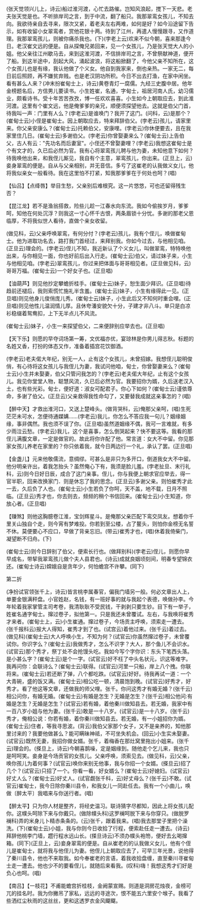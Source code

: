 <!-- { "loadSidebar": true } -->
(张天觉领兴儿上，诗云)船过淮河渡，心忙去路催。岂知风浪起，搅下一天悲。老夫张天觉是也。不听排岸司之言，到于中流，翻了船只。我那翠鸾女孩儿，不知去向。我欲待亲自去寻来，限次又紧，着老夫左右两难，如何是好？如今沿途留下告示，如有收留小女翠鸾者，赏他花银十两。待到了江州，再遣人慢慢跟寻，又作道理。我那翠鸾孩儿，则被你痛杀我也。(下)(孛老上云)欢来不似今朝，喜来那逢今日。老汉崔文远的便是。自从探俺兄弟回来，见一个女孩儿，乃是张天觉大人的小姐。他父亲往江州歇马去，来到这淮河渡，不信排岸司之言，不曾祭献神道，便开了船。到这半途中，刮起大风，涌起波浪，将这船掀翻了，今他父亲不知所在，这个女孩儿也是有缘，我认他做了个义女。他自到我家来，倒也亲热。一家无二，每日前后照顾，再不嫌贫弃贱。也是老汉阴功所积。今日不出去打渔，在家中闲坐。看有甚么人来？(冲末扮崔甸士上，诗云)黄卷青灯一腐儒。九经三史腹中居。他年金榜题名后，方信男儿要读书。小生姓崔，名通，字甸士，祖居河南人氏，幼习儒业，颇看诗书。受十年苦苦孜孜，博一任欢欢喜喜。小生如今上朝取应去，到此淮河渡。这里有个崔文远，他是俺爹爹的亲兄，顺便须探望他去。这就是伯父门首，待我叫一声：门里有人么？(孛老云)是谁唤门？我开了这门。(问科，云)是那个？(崔甸士云)小侄是崔甸士。因上朝取应去，特来拜辞伯父。(孛老云)孩儿，请家里来。你父亲安康么？(崔甸士云)托赖伯父，安康哩。(孛老云)你休便要去，且在我家里住几日。(崔甸士云)多谢伯父。(孛老云)你曾娶妻来么？(崔甸士云)上告伯父，古人有云："先功名而后妻室"。小侄还不曾娶妻哩？(孛老云)我想这崔甸士是个有文才的，久已后必然为官。我有心将翠鸾孩儿聘与他为妻，未知他意下如何？待我唤他出来，和我侄儿厮见，我自有个主意，翠鸾孩儿，你出来。(正旦上，云)妾身翠鸾的便是。自从与父亲相别，并无音信。多亏了这崔老的认我做义女儿，他将我似亲女一般看待。我在这里怕不打紧，知我那爹爹在于何处也呵？(唱)

【仙吕】【点绛唇】举目生愁，父亲别后难根究。这一片悠悠，可也还留得残生否？

【昆江龙】若不是渔翁搭救，险些儿趁一江春水向东流。我如今偷挨岁月，爹爹呵，知他在何处沉浮？则我这一寸心怀千古恨，两条眉锁十分忧。多谢的那老父恩临厚，不将我似世人看待，直做个亲女收留。

(做见科，云)父亲呼唤翠鸾，有何分付？(孛老云)孩儿，我有个侄儿，唤做崔甸士。他为进取功名去，路打我门首经过，来拜别我。你如今过去，与他相见咱。(正旦云)理会的。(孛老云)侄儿不知，我近新认了个义女儿，叫做翠鸾，特特唤他出来，与你相见一面，你也好前后出入行走。(崔甸士云)伯父，请过妹子来，小生与他相见咱。(孛老云)翠鸾孩儿，你过来把体面与哥哥相见者。(正旦做见科，云)哥哥万福。(崔甸士云)一个好女子也。(正旦唱)

【油葫芦】则见他抄定攀蟾折桂手。(崔甸士云)妹子，恕生面少拜识。(正旦唱)待趋前还褪后，我则索慌忙施礼半含羞。(崔甸士云)妹子，小生有缘得此一见。(正旦唱)则见他身儿俊俏庞儿秀。(崔甸士云)妹子，小生此后又不知何时重会哩。(正旦唱)则见他性儿温润情儿厚。且休夸潘安貌欠十分，子建才非八斗。单只是白凉衫稳缀着鸳鸯扣，上下无半点儿不风流。

(崔甸士云)妹子，小生一来探望伯父，二来便辞别应举去也。(正旦唱)

【天下乐】则愿的早夺词场第一筹，文优福亦优，宴琼林是你男儿得志秋。标题的名姓又香，打扮的体态又作，准备着插宫花饮御酒。

(孛老云)老夫偌大年纪，别无一人，止有这个女孩儿，未曾招嫁。我想侄儿聪明俊俏，有心待将这女孩儿与我侄儿为妻，我试问他咱，甸士，你曾娶妻来么？(崔甸士云)小生并未娶妻，伯父只管问我怎的？(孛老云)老夫偌大年纪，止有这个女孩儿。我见你堂堂人物，聪慧风流，久已后必然为官。我要招你为婿，久后送老汉入土，也有些光彩。甸士，便好道：淑女可配君子。你心下如何？(崔甸士云)谨依尊命，多谢了伯父。(正旦云)父亲救得我性命勾了，又要替我成就这亲事怎的？(唱)

【醉中天】才救出淮河口，又送上楚峰头。(做背哭科，云)俺那父亲呵，(唱)生死茫茫未可水，怎便待通媒媾……(孛老云)我儿，你怎么不答应我一句儿？姻缘姻缘，事非偶然。我也须不误了你。(正旦唱)虽然道姻缘不偶，我可一言难就，有多少雨泣云愁。(孛老云)我儿，这个是喜事，怎么倒哭起来？快不要这等。我看的那侄儿满腹文章，一定是做官的。故此将你许配了他。常言道：女大不中留。你见那家女孩儿养老在家里的？你只依着我，就今日两边行一个礼，承认了罢。(正旦唱)

【金盏儿】元来他敬儒流，意绸缪。可甚么是非只为多开口，倒道我女大不中留。他分明亲许出，着我怎抬头？虽然俺心下有，我须是脸儿羞。(孛老扯旦、末行礼科，云)则今日好日辰，成合了这门亲事。侄儿，你与我便上朝求官应举去，得一官半职，回来改换家门．则是休忘了我的思念。(正旦云)多谢父亲。则怕崔秀才此一去，久后负了人也。(崔甸士云)小生若负了你呵，天不盖，地不载，日月不照临。(正旦云)秀才也，你去则去，频频的稍个书信回来。(崔甸士云)小生知道，你放心者。(正旦唱)

【赚煞】则他这胸臆卷江淮，宝剑辉星斗。是俺那父亲匹配下鸾交凤友。想着你千里关山独自个走，则今宵有梦难投。你若到至公楼，占了鳌头，则怕你金榜无名誓不休。莫便要心不应口，早做了背亲忘旧。(带云)崔秀才也，(唱)休着我倚柴门，凝望断不归舟。(下)

(崔甸士云)则今日辞别了伯父，便索长行也。(做拜别科)(孛老云)侄儿，则愿你早早成名，带挈我翠鸾孩儿做个夫人县君也。(诗云)成就良姻顷刻间，明春专望锦衣还。(崔甸士诗云)嫦娥自是贪年少，何怕蟾宫不许攀。(同下)

第二折

(净扮试官领张千上，诗云)皆言桃李属春官，偏我门墙另一般。何必文章出人上，单要金银满秤盘。小官姓赵，名钱，有一班好事的就与我起个表德，唤做孙李。今年轮着我家掌管主司考卷，我清耿耿不受民钱，干剥剥只要生钞。目下有一举子，姓崔名通字甸士。撺过卷子，拟他第一。只是我还未曾覆试。左右，与我唤将崔秀才来者。(崔甸士上，云)小生崔通。撺过卷子，今场贡主呼唤，须索走一遭去。(张千报科云)报大人得知，崔秀才到了也。(试宫云)着他过来。(张千云)着过去。(做见科)(崔甸士云)大人呼唤小生，不知为何？(试官云)你虽然撺过卷子，未曾覆试你。你识字么？(崔甸士云)我做秀才，怎么不识字？大人，那个鱼儿不会识水。(试官云)那个秀才，祭丁处不会抢馒头吃。我如今写个字你识：东头下笔西头落。是小甚么字？(崔甸士云)是个一字。(试官云)好不枉了中头名状元，识这等难字。我再问你：会联诗么？(崔甸士云)联得。(试官云)河里一只船，岸上八个拽。你联将来。(崔甸士云)若还断了弹，八个都吃跌。(试官云)好好。待我再试一道：一个大青碗，盛的饭又满。(崔甸士云)相公吃一顿，清晨饱到晚。(试官云)好秀才，好秀才。看了他这等文章，还做我的师父哩。张千。你问这秀才有婚无婚？(张千云)相公问你，有婚无婚。(崔甸士云)有婚是怎生？无婚是怎生？(张千云)相公他问:有婚是怎生？无婚是怎生？(试官云)若有婚，着他秦川做知县去。若无婚，我家中有一百八岁小姐与他为妻。(张千云)敢是一十八岁。(试官云)是一十八岁。(张千云)秀才，俺相公说：你若有婚，着你秦川做知县去。若无婚，有一小姐招你为婿。(崔甸士云)住者，等我寻思波。(背云)我伯父家那个女子，又不是亲养的，知他那里讨来的？我要他做甚么？能可瞒昧神祗，不可坐失机会。(回云)小生实未娶妻。(试官云)既然无妻，我招你做女婿。张千，着梅香在那灶窝里拖出小姐来。(张千云)理会的。(搽旦上，诗云)今朝喜鹊噪，定是姻缘到。随他走个乞儿来，我也只是呵呵笑。妾身是今场贡官的女孩儿。父亲呼唤，须索见去。(做见科，云)父亲，唤你孩儿为着何事？(试官云)唤你来别无他事，我与你招一个女婿。(搽旦云)招了几个？(试官云)只招了一个。你看一看，好女婿么？(崔甸士云)好媳妇。(试官云)好丈人么？(崔甸士云)好丈人。(试官觑张千科，云)好丈母么？(张千云)不敢。(试官云)崔甸士，我今日除你秦川县令，和我女儿一同赴任去。我有一个小曲儿，唤做〔醉太平〕我唱来与你送行者。(唱)

【醉太平】只为你人材是整齐，将经史温习。联诗猜字尽都知，因此上将女孩儿配你。这幞头呵除下来与你戴只。(做除幞头科)这罗襕呵脱下来与你穿只。(做脱罗襕科)弄的米身儿卜精赤条条的。(云)张千，跟着我来。(唱)我去那堂子里把个澡洗。(下)(崔甸士云)小姐，我与你则今日收拾了行程，便索赴任走一遭去。(诗云)拜辞他桃李门墙，趱行程水远山长。(搽旦诗云)不须办幞头袍笏，便好去幺喝撺箱。(同下)(正旦上，云)妾身翠鸾的便是。自从崔老的的认我做义女儿，他有个侄儿是崔甸士，就将我与他侄儿为妻。他侄儿上朝取应去了，可早三年光景，说他得了秦川县令，他也不来取我。如今奉崔老的言语，着我收拾盘缠，直至秦川寻崔甸士走一遭去。他也少不的要看侄儿，就随后来看我。(叹科)嗨！我想这秀才们好是负心也呵。(唱)

【南吕】【一枝花】不甫能蟾宫折桂枝，金阙蒙宣赐。则道是洞房花烛夜，金榜可兀的挂名时。我为你撇吊了家私，远远的寻途次，恨不能五六里安个堠子。我看了些洒红尘秋雨的这丝丝，更和这透罗衣金风飋飋。

